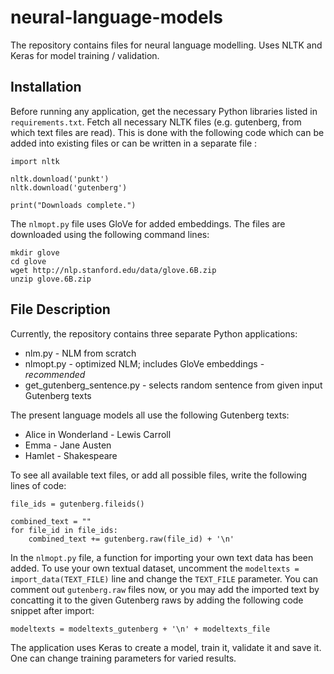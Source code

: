 # neural-language-models
The repository contains files for neural language modelling. Uses NLTK and Keras for model training / validation.

## Installation

Before running any application, get the necessary Python libraries listed in `requirements.txt`. Fetch all necessary NLTK files (e.g. gutenberg, from which text files are read). This is done with the following code which can be added into existing files or can be written in a separate file :

```
import nltk

nltk.download('punkt')
nltk.download('gutenberg')

print("Downloads complete.")
```

The `nlmopt.py` file uses GloVe for added embeddings. The files are downloaded using the following command lines:

```
mkdir glove
cd glove
wget http://nlp.stanford.edu/data/glove.6B.zip
unzip glove.6B.zip
```

## File Description

Currently, the repository contains three separate Python applications:
- nlm.py - NLM from scratch
- nlmopt.py - optimized NLM; includes GloVe embeddings - *recommended*
- get_gutenberg_sentence.py - selects random sentence from given input Gutenberg texts

The present language models all use the following Gutenberg texts:
- Alice in Wonderland - Lewis Carroll
- Emma - Jane Austen
- Hamlet - Shakespeare

To see all available text files, or add all possible files, write the following lines of code:

```
file_ids = gutenberg.fileids()

combined_text = ""
for file_id in file_ids:
    combined_text += gutenberg.raw(file_id) + '\n'
```

In the `nlmopt.py` file, a function for importing your own text data has been added. To use your own textual dataset, uncomment the `modeltexts = import_data(TEXT_FILE)` line and change the `TEXT_FILE` parameter. You can comment out `gutenberg.raw` files now, or you may add the imported text by concatting it to the given Gutenberg raws by adding the following code snippet after import:

```
modeltexts = modeltexts_gutenberg + '\n' + modeltexts_file
```

The application uses Keras to create a model, train it, validate it and save it. One can change training parameters for varied results.
